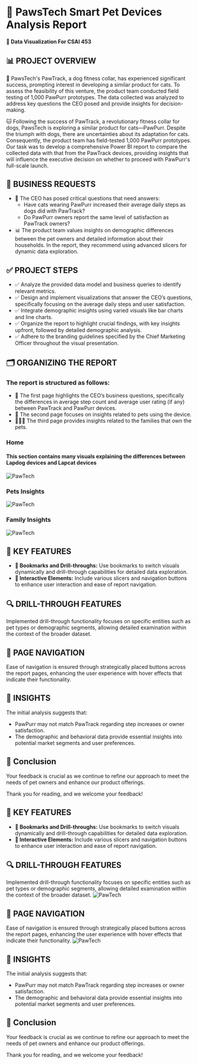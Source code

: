 # 🐾 PawsTech Smart Pet Devices Analysis Report
#### 📘 Data Visualization For  CSAI 453

## 📊 PROJECT OVERVIEW
🐶 PawsTech's PawTrack, a dog fitness collar, has experienced significant success, prompting interest in developing a similar product for cats. To assess the feasibility of this venture, the product team conducted field testing of 1,000 PawPurr prototypes. The data collected was analyzed to address key questions the CEO posed and provide insights for decision-making.

🐱 Following the success of PawTrack, a revolutionary fitness collar for dogs, PawsTech is exploring a similar product for cats—PawPurr. Despite the triumph with dogs, there are uncertainties about its adaptation for cats. Consequently, the product team has field-tested 1,000 PawPurr prototypes. Our task was to develop a comprehensive Power BI report to compare the collected data with that from the PawTrack devices, providing insights that will influence the executive decision on whether to proceed with PawPurr's full-scale launch.

## 📑 BUSINESS REQUESTS
+ 🏢 The CEO has posed critical questions that need answers:
  * Have cats wearing PawPurr increased their average daily steps as dogs did with PawTrack?
  * Do PawPurr owners report the same level of satisfaction as PawTrack owners?
+ 📊 The product team values insights on demographic differences between the pet owners and detailed information about their households. In the report, they recommend using advanced slicers for dynamic data exploration.

## ✅ PROJECT STEPS
 * ✅ Analyze the provided data model and business queries to identify relevant metrics.
 * ✅ Design and implement visualizations that answer the CEO’s questions, specifically focusing on the average daily steps and user satisfaction.
 * ✅ Integrate demographic insights using varied visuals like bar charts and line charts.
 * ✅ Organize the report to highlight crucial findings, with key insights upfront, followed by detailed demographic analysis.
 * ✅ Adhere to the branding guidelines specified by the Chief Marketing Officer throughout the visual presentation.

## 🗂️ ORGANIZING THE REPORT
### The report is structured as follows:
  * 📄 The first page highlights the CEO’s business questions, specifically the differences in average step count and average user rating (if any) between PawTrack and PawPurr devices.
  * 🐾 The second page focuses on insights related to pets using the device.
  * 👨‍👩‍👦 The third page provides insights related to the families that own the pets.

### Home 
#### This section contains many visuals explaining the differences between Lapdog devices and Lapcat devices
![PawTech](images/1.png)

### Pets Insights
![PawTech](images/pets.png)

### Family Insights
![PawTech](images/3)

## 🌟 KEY FEATURES
+ **🔖 Bookmarks and Drill-throughs:** Use bookmarks to switch visuals dynamically and drill-through capabilities for detailed data exploration.
+ **🔧 Interactive Elements:** Include various slicers and navigation buttons to enhance user interaction and ease of report navigation.

## 🔍 DRILL-THROUGH FEATURES
Implemented drill-through functionality focuses on specific entities such as pet types or demographic segments, allowing detailed examination within the context of the broader dataset.

## 🧭 PAGE NAVIGATION
Ease of navigation is ensured through strategically placed buttons across the report pages, enhancing the user experience with hover effects that indicate their functionality.

## 🔎 INSIGHTS
The initial analysis suggests that:
+ PawPurr may not match PawTrack regarding step increases or owner satisfaction.
+ The demographic and behavioral data provide essential insights into potential market segments and user preferences.

## 📝 Conclusion
Your feedback is crucial as we continue to refine our approach to meet the needs of pet owners and enhance our product offerings.

Thank you for reading, and we welcome your feedback!

## 🌟 KEY FEATURES
+ **🔖 Bookmarks and Drill-throughs:** Use bookmarks to switch visuals dynamically and drill-through capabilities for detailed data exploration.
+ **🔧 Interactive Elements:** Include various slicers and navigation buttons to enhance user interaction and ease of report navigation.

## 🔍 DRILL-THROUGH FEATURES
Implemented drill-through functionality focuses on specific entities such as pet types or demographic segments, allowing detailed examination within the context of the broader dataset.
![PawTech](images/drill.png)

## 🧭 PAGE NAVIGATION
Ease of navigation is ensured through strategically placed buttons across the report pages, enhancing the user experience with hover effects that indicate their functionality.
![PawTech](images/nav.png)
## 🔎 INSIGHTS
The initial analysis suggests that:
+ PawPurr may not match PawTrack regarding step increases or owner satisfaction.
+ The demographic and behavioral data provide essential insights into potential market segments and user preferences.

## 📝 Conclusion
Your feedback is crucial as we continue to refine our approach to meet the needs of pet owners and enhance our product offerings.

Thank you for reading, and we welcome your feedback!

